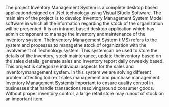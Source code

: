 The project Inventory Management System is a complete desktop based applicationdesigned on .Net technology using Visual Studio Software. The main aim of the project is to develop Inventory Management System Model software in which all theinformation regarding the stock of the organization will be presented. It is an intranet based desktop application which has admin component to manage the inventory andmaintenance of the inventory system.
TheInventory Management System (IMS) refers to the system and processes to managethe stock of organization with the involvement of Technology system. This systemcan be used to store the details of the inventory, stock maintenance, update theinventory based on the sales details, generate sales and inventory report daily orweekly based. This project is categorize individual aspects for the sales and inventorymanagement system. In this system we are solving different problem affecting todirect sales management and purchase management. Inventory Management Systemis important to ensure quality control in businesses that handle transactions resolvingaround consumer goods. Without proper inventory control, a large retail store may runout of stock on an important item. 

